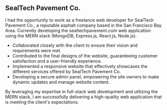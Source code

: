 ## SealTech Pavement Co.

I had the opportunity to work as a freelance web developer for SealTech Pavement Co., a reputable asphalt company based in the San Francisco Bay Area. Currently developing the sealtechpavement.com web application using the MERN stack (MongoDB, Express.js, React.js, Node.js).

- Collaborated closely with the client to ensure their vision and requirements were met.
- Contributed to the final designs of the website, guaranteeing customer satisfaction and a user-friendly experience.
- Implemented a responsive website that effectively showcases the different services offered by SealTech Pavement Co.
- Developing a secure admin panel, empowering the site owners to make dynamic updates and manage website content.

By leveraging my expertise in full-stack web development and utilizing the MERN stack, I am successfully delivering a high-quality web application that is meeting the client's expectations.

